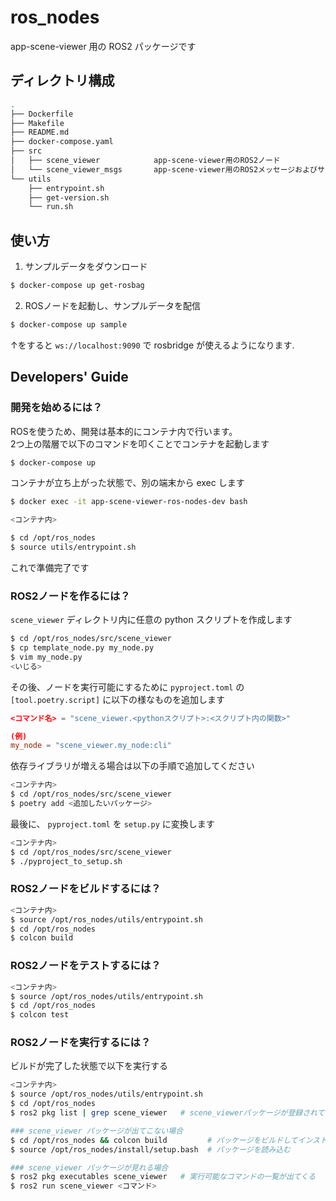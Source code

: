 # ros_nodes

app-scene-viewer 用の ROS2 パッケージです

## ディレクトリ構成
```bash
.
├── Dockerfile
├── Makefile
├── README.md
├── docker-compose.yaml
├── src
│   ├── scene_viewer            app-scene-viewer用のROS2ノード
│   └── scene_viewer_msgs       app-scene-viewer用のROS2メッセージおよびサービス
└── utils
    ├── entrypoint.sh
    ├── get-version.sh
    └── run.sh
```

## 使い方
1. サンプルデータをダウンロード
```bash
$ docker-compose up get-rosbag
```

2. ROSノードを起動し、サンプルデータを配信
```bash
$ docker-compose up sample
```

↑をすると `ws://localhost:9090` で rosbridge が使えるようになります.

## Developers' Guide
### 開発を始めるには？
ROSを使うため、開発は基本的にコンテナ内で行います。  
2つ上の階層で以下のコマンドを叩くことでコンテナを起動します
```bash
$ docker-compose up

```

コンテナが立ち上がった状態で、別の端末から exec します
```bash
$ docker exec -it app-scene-viewer-ros-nodes-dev bash

<コンテナ内>

$ cd /opt/ros_nodes
$ source utils/entrypoint.sh
```

これで準備完了です

### ROS2ノードを作るには？
`scene_viewer` ディレクトリ内に任意の python スクリプトを作成します
```bash
$ cd /opt/ros_nodes/src/scene_viewer
$ cp template_node.py my_node.py
$ vim my_node.py
<いじる>
```
その後、ノードを実行可能にするために `pyproject.toml` の `[tool.poetry.script]` に以下の様なものを追加します
```toml
<コマンド名> = "scene_viewer.<pythonスクリプト>:<スクリプト内の関数>"

(例)
my_node = "scene_viewer.my_node:cli"
```

依存ライブラリが増える場合は以下の手順で追加してください
```bash
<コンテナ内>
$ cd /opt/ros_nodes/src/scene_viewer
$ poetry add <追加したいパッケージ>
```

最後に、 `pyproject.toml` を `setup.py` に変換します
```bash
<コンテナ内>
$ cd /opt/ros_nodes/src/scene_viewer
$ ./pyproject_to_setup.sh
```


### ROS2ノードをビルドするには？
```bash
<コンテナ内>
$ source /opt/ros_nodes/utils/entrypoint.sh
$ cd /opt/ros_nodes
$ colcon build
```

### ROS2ノードをテストするには？
```bash
<コンテナ内>
$ source /opt/ros_nodes/utils/entrypoint.sh
$ cd /opt/ros_nodes
$ colcon test
```

### ROS2ノードを実行するには？
ビルドが完了した状態で以下を実行する
```bash
<コンテナ内>
$ source /opt/ros_nodes/utils/entrypoint.sh
$ cd /opt/ros_nodes
$ ros2 pkg list | grep scene_viewer   # scene_viewerパッケージが登録されていることを確認

### scene_viewer パッケージが出てこない場合
$ cd /opt/ros_nodes && colcon build         # パッケージをビルドしてインストール
$ source /opt/ros_nodes/install/setup.bash  # パッケージを読み込む

### scene_viewer パッケージが見れる場合
$ ros2 pkg executables scene_viewer   # 実行可能なコマンドの一覧が出てくる
$ ros2 run scene_viewer <コマンド>
```

